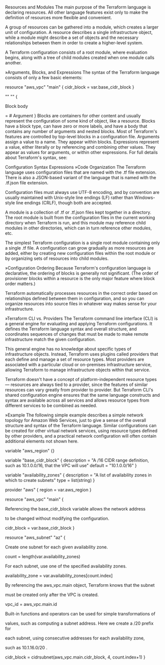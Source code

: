 Resources and Modules The main purpose of the Terraform language is declaring resources. All other language features exist only to make the definition of resources more flexible and convenient.

A group of resources can be gathered into a module, which creates a larger unit of configuration. A resource describes a single infrastructure object, while a module might describe a set of objects and the necessary relationships between them in order to create a higher-level system.

A Terraform configuration consists of a root module, where evaluation begins, along with a tree of child modules created when one module calls another.

»Arguments, Blocks, and Expressions The syntax of the Terraform language consists of only a few basic elements:

resource "aws_vpc" "main" { cidr_block = var.base_cidr_block }

"" "" {

Block body

= # Argument } Blocks are containers for other content and usually represent the configuration of some kind of object, like a resource. Blocks have a block type, can have zero or more labels, and have a body that contains any number of arguments and nested blocks. Most of Terraform's features are controlled by top-level blocks in a configuration file. Arguments assign a value to a name. They appear within blocks. Expressions represent a value, either literally or by referencing and combining other values. They appear as values for arguments, or within other expressions. For full details about Terraform's syntax, see:

Configuration Syntax Expressions »Code Organization The Terraform language uses configuration files that are named with the .tf file extension. There is also a JSON-based variant of the language that is named with the .tf.json file extension.

Configuration files must always use UTF-8 encoding, and by convention are usually maintained with Unix-style line endings (LF) rather than Windows-style line endings (CRLF), though both are accepted.

A module is a collection of .tf or .tf.json files kept together in a directory. The root module is built from the configuration files in the current working directory when Terraform is run, and this module may reference child modules in other directories, which can in turn reference other modules, etc.

The simplest Terraform configuration is a single root module containing only a single .tf file. A configuration can grow gradually as more resources are added, either by creating new configuration files within the root module or by organizing sets of resources into child modules.

»Configuration Ordering Because Terraform's configuration language is declarative, the ordering of blocks is generally not significant. (The order of provisioner blocks within a resource is the only major feature where block order matters.)

Terraform automatically processes resources in the correct order based on relationships defined between them in configuration, and so you can organize resources into source files in whatever way makes sense for your infrastructure.

»Terraform CLI vs. Providers The Terraform command line interface (CLI) is a general engine for evaluating and applying Terraform configurations. It defines the Terraform language syntax and overall structure, and coordinates sequences of changes that must be made to make remote infrastructure match the given configuration.

This general engine has no knowledge about specific types of infrastructure objects. Instead, Terraform uses plugins called providers that each define and manage a set of resource types. Most providers are associated with a particular cloud or on-premises infrastructure service, allowing Terraform to manage infrastructure objects within that service.

Terraform doesn't have a concept of platform-independent resource types — resources are always tied to a provider, since the features of similar resources can vary greatly from provider to provider. But Terraform CLI's shared configuration engine ensures that the same language constructs and syntax are available across all services and allows resource types from different services to be combined as needed.

»Example The following simple example describes a simple network topology for Amazon Web Services, just to give a sense of the overall structure and syntax of the Terraform language. Similar configurations can be created for other virtual network services, using resource types defined by other providers, and a practical network configuration will often contain additional elements not shown here.

variable "aws_region" {}

variable "base_cidr_block" { description = "A /16 CIDR range definition, such as 10.1.0.0/16, that the VPC will use" default = "10.1.0.0/16" }

variable "availability_zones" { description = "A list of availability zones in which to create subnets" type = list(string) }

provider "aws" { region = var.aws_region }

resource "aws_vpc" "main" {

Referencing the base_cidr_block variable allows the network address

to be changed without modifying the configuration.

cidr_block = var.base_cidr_block }

resource "aws_subnet" "az" {

Create one subnet for each given availability zone.

count = length(var.availability_zones)

For each subnet, use one of the specified availability zones.

availability_zone = var.availability_zones[count.index]

By referencing the aws_vpc.main object, Terraform knows that the subnet

must be created only after the VPC is created.

vpc_id = aws_vpc.main.id

Built-in functions and operators can be used for simple transformations of

values, such as computing a subnet address. Here we create a /20 prefix for

each subnet, using consecutive addresses for each availability zone,

such as 10.1.16.0/20 .

cidr_block = cidrsubnet(aws_vpc.main.cidr_block, 4, count.index+1) }
